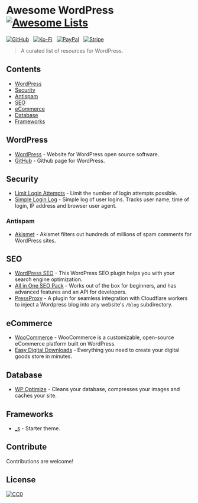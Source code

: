 # Awesome WordPress [![Awesome Lists](https://srv-cdn.himpfen.io/badges/awesome-lists/awesomelists-flat.svg)](https://github.com/brandonhimpfen/awesome)

[![GitHub](https://srv-cdn.himpfen.io/badges/github/github-flat.svg)](https://github.com/sponsors/brandonhimpfen/) &nbsp; [![Ko-Fi](https://srv-cdn.himpfen.io/badges/kofi/kofi-flat.svg)](https://ko-fi.com/brandonhimpfen) &nbsp; [![PayPal](https://srv-cdn.himpfen.io/badges/paypal/paypal-flat.svg)](https://paypal.me/brandonhimpfen) &nbsp; [![Stripe](https://srv-cdn.himpfen.io/badges/stripe/stripe-flat.svg)](https://tinyurl.com/e8ymxdw3)

> A curated list of resources for WordPress. 


## Contents

- [WordPress](#wordpress)
- [Security](#security)
- [Antispam](#antispam)
- [SEO](#seo)
- [eCommerce](#ecommerce)
- [Database](#database)
- [Frameworks](#frameworks)

## WordPress

- [WordPress](http://wordpress.org/) - Website for WordPress open source software.
- [GitHub](https://github.com/WordPress) - Github page for WordPress.

## Security

- [Limit Login Attempts](http://wordpress.org/plugins/limit-login-attempts/) - Limit the number of login attempts possible.
- [Simple Login Log](http://wordpress.org/plugins/simple-login-log/) - Simple log of user logins. Tracks user name, time of login, IP address and browser user agent.

### Antispam

- [Akismet](http://akismet.com/) - Akismet filters out hundreds of millions of spam comments for WordPress sites.

## SEO

- [WordPress SEO](https://wordpress.org/plugins/wordpress-seo/) - This WordPress SEO plugin helps you with your search engine optimization.
- [All in One SEO Pack](http://wordpress.org/plugins/all-in-one-seo-pack/) -  Works out of the box for beginners, and has advanced features and an API for developers.
- [PressProxy](https://pressproxy.io/) - A plugin for seamless integration with Cloudflare workers to inject a Wordpress blog into any website's `/blog` subdirectory.

## eCommerce

- [WooCommerce](http://www.woothemes.com/woocommerce/) - WooCommerce is a customizable, open-source eCommerce platform built on WordPress.
- [Easy Digital Downloads](https://easydigitaldownloads.com/) - Everything you need to create your digital goods store in minutes.

## Database

- [WP Optimize](http://wordpress.org/plugins/wp-optimize/) - Cleans your database, compresses your images and caches your site.

## Frameworks

- [_s](http://underscores.me/) - Starter theme.

## Contribute

Contributions are welcome!

## License

[![CC0](https://mirrors.creativecommons.org/presskit/buttons/88x31/svg/by-sa.svg)](http://creativecommons.org/licenses/by-sa/4.0/)
